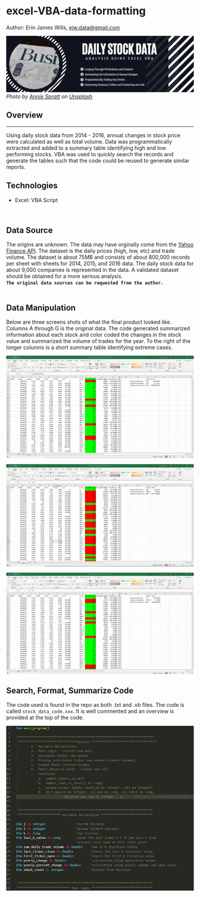 # excel-VBA-data-formatting

Author:  Erin James Wills, ejw.data@gmail.com

![Stock Price Changes](./images/stock-vba.png)  
<cite>Photo by [Annie Spratt](https://unsplash.com/@anniespratt?utm_source=unsplash&utm_medium=referral&utm_content=creditCopyText) on [Unsplash](https://unsplash.com/s/photos/stock-market?utm_source=unsplash&utm_medium=referral&utm_content=creditCopyText)</cite>  

## Overview
<hr>
Using daily stock data from 2014 - 2016, annual changes in stock price were calculated as well as total volume.  Data was programmatically extracted and added to a summary table identifying high and low performing stocks.  VBA was used to quickly search the records and generate the tables such that the code could be reused to generate similar reports.  

<br>

## Technologies  
*  Excel:  VBA Script  
<br>

## Data Source  
The origins are unknown.  The data may have orginally come from the [Yahoo Finance API](https://www.yahoofinanceapi.com/).  The dataset is the daily prices (high, low, etc) and trade volume. The dataset is about 75MB and consists of about 800,000 records per sheet with sheets for 2014, 2015, and 2016 data.  The daily stock data for about 9,000 companies is represented in the data.  A validated dataset should be obtained for a more serious analysis.    
**`The original data sources can be requested from the author.`**  
<br>  

## Data Manipulation
Below are three screens shots of what the final product looked like.  Columns A through G is the original data.  The code generated summarized information about each stock and color coded the changes in the stock value and summarized the volume of trades for the year.  To the right of the longer columns is a short summary table identifying extreme cases.  


![Data Formatting 2014](./images/2014_multi-year_screen_grab.png)    

![Data Formatting 2015](./images/2015_multi-year_screen_grab.png)    

![Data Formatting 2016](./images/2016_multi-year_screen_grab.png)  


## Search, Format, Summarize Code  
The code used is found in the repo as both .txt and .vb files.  The code is called `stock_data_code.xxx`.  It is well commented and an overview is provided at the top of the code.  


![Example Code](./images/code_structure.png)    

